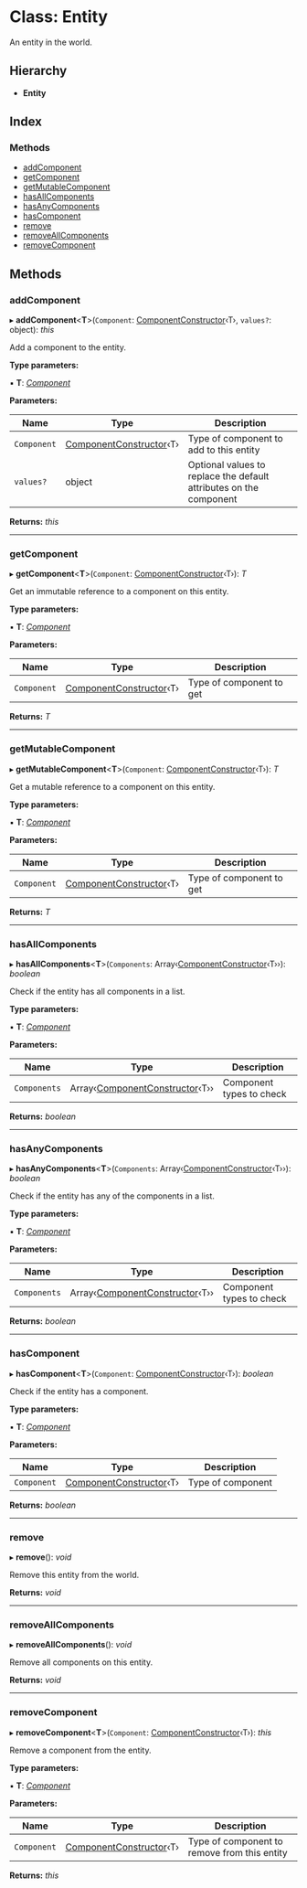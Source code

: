 
# Class: Entity

An entity in the world.

## Hierarchy

* **Entity**

## Index

### Methods

* [addComponent](entity.md#addcomponent)
* [getComponent](entity.md#getcomponent)
* [getMutableComponent](entity.md#getmutablecomponent)
* [hasAllComponents](entity.md#hasallcomponents)
* [hasAnyComponents](entity.md#hasanycomponents)
* [hasComponent](entity.md#hascomponent)
* [remove](entity.md#remove)
* [removeAllComponents](entity.md#removeallcomponents)
* [removeComponent](entity.md#removecomponent)

## Methods

###  addComponent

▸ **addComponent**<**T**>(`Component`: [ComponentConstructor](../interfaces/componentconstructor.md)‹T›, `values?`: object): *this*

Add a component to the entity.

**Type parameters:**

▪ **T**: *[Component](component.md)*

**Parameters:**

Name | Type | Description |
------ | ------ | ------ |
`Component` | [ComponentConstructor](../interfaces/componentconstructor.md)‹T› | Type of component to add to this entity |
`values?` | object | Optional values to replace the default attributes on the component  |

**Returns:** *this*

___

###  getComponent

▸ **getComponent**<**T**>(`Component`: [ComponentConstructor](../interfaces/componentconstructor.md)‹T›): *T*

Get an immutable reference to a component on this entity.

**Type parameters:**

▪ **T**: *[Component](component.md)*

**Parameters:**

Name | Type | Description |
------ | ------ | ------ |
`Component` | [ComponentConstructor](../interfaces/componentconstructor.md)‹T› | Type of component to get  |

**Returns:** *T*

___

###  getMutableComponent

▸ **getMutableComponent**<**T**>(`Component`: [ComponentConstructor](../interfaces/componentconstructor.md)‹T›): *T*

Get a mutable reference to a component on this entity.

**Type parameters:**

▪ **T**: *[Component](component.md)*

**Parameters:**

Name | Type | Description |
------ | ------ | ------ |
`Component` | [ComponentConstructor](../interfaces/componentconstructor.md)‹T› | Type of component to get  |

**Returns:** *T*

___

###  hasAllComponents

▸ **hasAllComponents**<**T**>(`Components`: Array‹[ComponentConstructor](../interfaces/componentconstructor.md)‹T››): *boolean*

Check if the entity has all components in a list.

**Type parameters:**

▪ **T**: *[Component](component.md)*

**Parameters:**

Name | Type | Description |
------ | ------ | ------ |
`Components` | Array‹[ComponentConstructor](../interfaces/componentconstructor.md)‹T›› | Component types to check  |

**Returns:** *boolean*

___

###  hasAnyComponents

▸ **hasAnyComponents**<**T**>(`Components`: Array‹[ComponentConstructor](../interfaces/componentconstructor.md)‹T››): *boolean*

Check if the entity has any of the components in a list.

**Type parameters:**

▪ **T**: *[Component](component.md)*

**Parameters:**

Name | Type | Description |
------ | ------ | ------ |
`Components` | Array‹[ComponentConstructor](../interfaces/componentconstructor.md)‹T›› | Component types to check  |

**Returns:** *boolean*

___

###  hasComponent

▸ **hasComponent**<**T**>(`Component`: [ComponentConstructor](../interfaces/componentconstructor.md)‹T›): *boolean*

Check if the entity has a component.

**Type parameters:**

▪ **T**: *[Component](component.md)*

**Parameters:**

Name | Type | Description |
------ | ------ | ------ |
`Component` | [ComponentConstructor](../interfaces/componentconstructor.md)‹T› | Type of component  |

**Returns:** *boolean*

___

###  remove

▸ **remove**(): *void*

Remove this entity from the world.

**Returns:** *void*

___

###  removeAllComponents

▸ **removeAllComponents**(): *void*

Remove all components on this entity.

**Returns:** *void*

___

###  removeComponent

▸ **removeComponent**<**T**>(`Component`: [ComponentConstructor](../interfaces/componentconstructor.md)‹T›): *this*

Remove a component from the entity.

**Type parameters:**

▪ **T**: *[Component](component.md)*

**Parameters:**

Name | Type | Description |
------ | ------ | ------ |
`Component` | [ComponentConstructor](../interfaces/componentconstructor.md)‹T› | Type of component to remove from this entity  |

**Returns:** *this*
